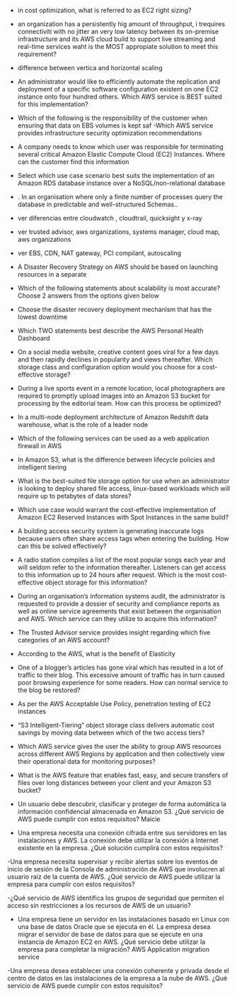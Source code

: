 - in cost optimization, what is referred to as EC2 right sizing?
- an organization has a persistently hig amount of throughput, i trequires connectiviti with no jitter an very low latency between its on-premise infrastructure and its AWS cloud build to support live streaming and real-time services waht is the MOST appropiate solution to meet this requirement?
- difference between vertica and horizontal scaling
- An administrator would like to efficiently automate the replication and deployment of a specific software configuration existent on one EC2 instance onto four hundred others. Which AWS service is BEST suited for this implementation?
- Which of the following is the responsibility of the customer when ensuring that data on EBS volumes is kept saf
-Which AWS service provides infrastructure security optimization recommendations
- A company needs to know which user was responsible for terminating several critical Amazon Elastic Compute Cloud (EC2) Instances. Where can the customer find this information
- Select which use case scenario best suits the implementation of an Amazon RDS database instance over a NoSQL/non-relational database
 - . In an organisation where only a finite number of processes query the database in predictable and well-structured Schemas..

- ver diferencias entre cloudwatch , cloudtrail, quicksight y x-ray
- ver trusted advisor, aws organizations, systems manager, cloud map, aws organizations
- ver EBS, CDN, NAT gateway, PCI compilant, autoscaling

- A Disaster Recovery Strategy on AWS should be based on launching resources in a separate
- Which of the following statements about scalability is most accurate? Choose 2 answers from the options given below
- Choose the disaster recovery deployment mechanism that has the lowest downtime
- Which TWO statements best describe the AWS Personal Health Dashboard
- On a social media website, creative content goes viral for a few days and then rapidly declines in popularity and views thereafter. Which storage class and configuration option would you choose for a cost-effective storage?
- During a live sports event in a remote location, local photographers are required to promptly upload images into an Amazon S3 bucket for processing by the editorial team. How can this process be optimized?
- In a multi-node deployment architecture of Amazon Redshift data warehouse, what is the role of a leader node
- Which of the following services can be used as a web application firewall in AWS
- In Amazon S3, what is the difference between lifecycle policies and intelligent tiering
- What is the best-suited file storage option for use when an administrator is looking to deploy shared file access, linux-based workloads which will require up to petabytes of data stores?
- Which use case would warrant the cost-effective implementation of Amazon EC2 Reserved Instances with Spot Instances in the same build?
- A building access security system is generating inaccurate logs because users often share access tags when entering the building. How can this be solved effectively?
- A radio station compiles a list of the most popular songs each year and will seldom refer to the information thereafter. Listeners can get access to this information up to 24 hours after request. Which is the most cost-effective object storage for this information?

- During an organisation’s information systems audit, the administrator is requested to provide a dossier of security and compliance reports as well as online service agreements that exist between the organisation and AWS. Which service can they utilize to acquire this information?

- The Trusted Advisor service provides insight regarding which five categories of an AWS account?
- According to the AWS, what is the benefit of Elasticity
- One of a blogger’s articles has gone viral which has resulted in a lot of traffic to their blog. This excessive amount of traffic has in turn caused poor browsing experience for some readers. How can normal service to the blog be restored?
- As per the AWS Acceptable Use Policy, penetration testing of EC2 instances
- “S3 Intelligent-Tiering” object storage class delivers automatic cost savings by moving data between which of the two access tiers?
- Which AWS service gives the user the ability to group AWS resources across different AWS Regions by application and then collectively view their operational data for monitoring purposes?
- What is the AWS feature that enables fast, easy, and secure transfers of files over long distances between your client and your Amazon S3 bucket?


- Un usuario debe descubrir, clasificar y proteger de forma automática la información confidencial almacenada en Amazon S3.
¿Qué servicio de AWS puede cumplir con estos requisitos? Maicie

- Una empresa necesita una conexión cifrada entre sus servidores en las instalaciones y AWS. La conexión debe utilizar la conexión a Internet existente en la empresa.
¿Qué solución cumplirá con estos requisitos?

-Una empresa necesita supervisar y recibir alertas sobre los eventos de inicio de sesión de la Consola de administración de AWS que involucren al usuario raíz de la cuenta de AWS.
¿Qué servicio de AWS puede utilizar la empresa para cumplir con estos requisitos?

-¿Qué servicio de AWS identifica los grupos de seguridad que permiten el acceso sin restricciones a los recursos de AWS de un usuario?

- Una empresa tiene un servidor en las instalaciones basado en Linux con una base de datos Oracle que se ejecuta en él. La empresa desea migrar el servidor de base de datos para que se ejecute en una instancia de Amazon EC2 en AWS.
¿Qué servicio debe utilizar la empresa para completar la migración? AWS Application migration service

-Una empresa desea establecer una conexión coherente y privada desde el centro de datos en las instalaciones de la empresa a la nube de AWS.
¿Qué servicio de AWS puede cumplir con estos requisitos?